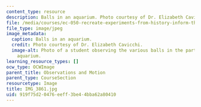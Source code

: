 ```yaml
---
content_type: resource
description: Balls in an aquarium. Photo courtesy of Dr. Elizabeth Cavicchi.
file: /media/courses/ec-050-recreate-experiments-from-history-inform-the-future-from-the-past-galileo-january-iap-2010/919f75d20476eeff3be44bba62a80410_IMG_3861.jpg
file_type: image/jpeg
image_metadata:
  caption: Balls in an aquarium.
  credit: Photo courtesy of Dr. Elizabeth Cavicchi.
  image-alt: Photo of a student observing the various balls in the partially-filled
    aquarium.
learning_resource_types: []
ocw_type: OCWImage
parent_title: Observations and Motion
parent_type: CourseSection
resourcetype: Image
title: IMG_3861.jpg
uid: 919f75d2-0476-eeff-3be4-4bba62a80410
---
```

